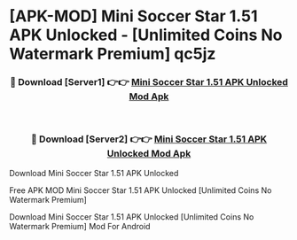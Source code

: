 # [APK-MOD] Mini Soccer Star 1.51 APK Unlocked - [Unlimited Coins No Watermark Premium] qc5jz



<div align="center">
<h3>🔴 Download [Server1] 👉👉 <a href="https://momento.my/?title=Mini_Soccer_Star_1.51_APK_Unlocked">Mini Soccer Star 1.51 APK Unlocked Mod Apk</a></h3><br>

<h3>🔴 Download [Server2] 👉👉 <a href="https://momento.my/?title=Mini_Soccer_Star_1.51_APK_Unlocked">Mini Soccer Star 1.51 APK Unlocked Mod Apk</a></h3>
</div>



Download Mini Soccer Star 1.51 APK Unlocked 

Free APK MOD Mini Soccer Star 1.51 APK Unlocked [Unlimited Coins No Watermark Premium]

Download Mini Soccer Star 1.51 APK Unlocked [Unlimited Coins No Watermark Premium] Mod For Android
